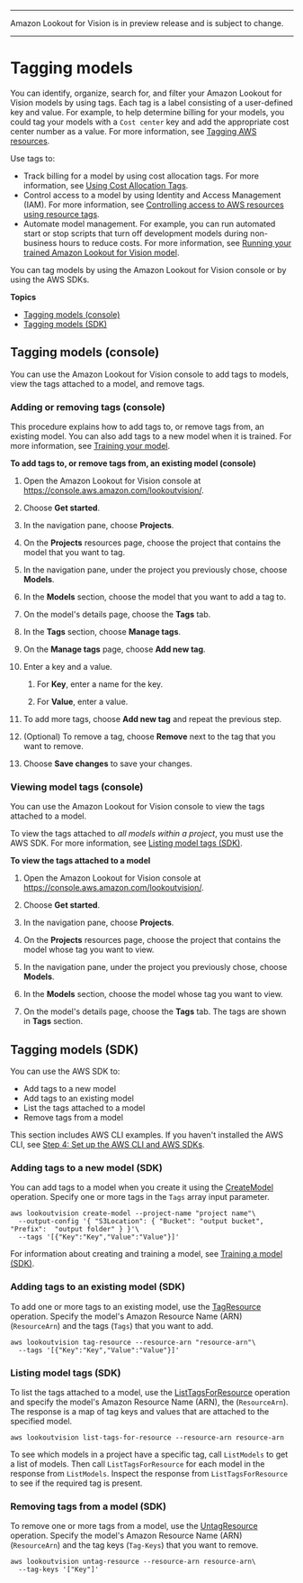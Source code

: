--------

Amazon Lookout for Vision is in preview release and is subject to change\.

--------

# Tagging models<a name="tagging-model"></a>

You can identify, organize, search for, and filter your Amazon Lookout for Vision models by using tags\. Each tag is a label consisting of a user\-defined key and value\. For example, to help determine billing for your models, you could tag your models with a `Cost center` key and add the appropriate cost center number as a value\. For more information, see [Tagging AWS resources](https://docs.aws.amazon.com/general/latest/gr/aws_tagging.html)\.

Use tags to:
+ Track billing for a model by using cost allocation tags\. For more information, see [Using Cost Allocation Tags](https://docs.aws.amazon.com/awsaccountbilling/latest/aboutv2/cost-alloc-tags.html)\.
+ Control access to a model by using Identity and Access Management \(IAM\)\. For more information, see [Controlling access to AWS resources using resource tags](@url-iam-user;access_tags.html)\.
+ Automate model management\. For example, you can run automated start or stop scripts that turn off development models during non\-business hours to reduce costs\. For more information, see [Running your trained Amazon Lookout for Vision model](running-model.md)\. 

You can tag models by using the Amazon Lookout for Vision console or by using the AWS SDKs\. 

**Topics**
+ [Tagging models \(console\)](#tagging-model-console)
+ [Tagging models \(SDK\)](#tagging-model-sdk)

## Tagging models \(console\)<a name="tagging-model-console"></a>

You can use the Amazon Lookout for Vision console to add tags to models, view the tags attached to a model, and remove tags\. 

### Adding or removing tags \(console\)<a name="tagging-model-add-remove-console"></a>

This procedure explains how to add tags to, or remove tags from, an existing model\. You can also add tags to a new model when it is trained\. For more information, see [Training your model](model-train.md)\. 

**To add tags to, or remove tags from, an existing model \(console\)**

1. Open the Amazon Lookout for Vision console at [ https://console\.aws\.amazon\.com/lookoutvision/]( https://console.aws.amazon.com/lookoutvision/)\.

1. Choose **Get started**\. 

1. In the navigation pane, choose **Projects**\.

1. On the **Projects** resources page, choose the project that contains the model that you want to tag\.

1. In the navigation pane, under the project you previously chose, choose **Models**\.

1. In the **Models** section, choose the model that you want to add a tag to\. 

1. On the model's details page, choose the **Tags** tab\. 

1. In the **Tags** section, choose **Manage tags**\.

1. On the **Manage tags** page, choose **Add new tag**\.

1. Enter a key and a value\.

   1. For **Key**, enter a name for the key\.

   1. For **Value**, enter a value\.

1. To add more tags, choose **Add new tag** and repeat the previous step\.

1. \(Optional\) To remove a tag, choose **Remove** next to the tag that you want to remove\.

1. Choose **Save changes** to save your changes\.

### Viewing model tags \(console\)<a name="tagging-model-viewing-console"></a>

You can use the Amazon Lookout for Vision console to view the tags attached to a model\.

To view the tags attached to *all models within a project*, you must use the AWS SDK\. For more information, see [Listing model tags \(SDK\)](#listing-model-tags-sdk)\.

**To view the tags attached to a model**

1. Open the Amazon Lookout for Vision console at [ https://console\.aws\.amazon\.com/lookoutvision/]( https://console.aws.amazon.com/lookoutvision/)\.

1. Choose **Get started**\. 

1. In the navigation pane, choose **Projects**\.

1. On the **Projects** resources page, choose the project that contains the model whose tag you want to view\.

1. In the navigation pane, under the project you previously chose, choose **Models**\.

1. In the **Models** section, choose the model whose tag you want to view\. 

1. On the model's details page, choose the **Tags** tab\. The tags are shown in **Tags** section\.

## Tagging models \(SDK\)<a name="tagging-model-sdk"></a>

You can use the AWS SDK to:
+ Add tags to a new model
+ Add tags to an existing model
+ List the tags attached to a model 
+ Remove tags from a model 

This section includes AWS CLI examples\. If you haven't installed the AWS CLI, see [Step 4: Set up the AWS CLI and AWS SDKs](su-awscli-sdk.md)\.

### Adding tags to a new model \(SDK\)<a name="tagging-new-model-sdk"></a>

You can add tags to a model when you create it using the [CreateModel](https://docs.aws.amazon.com/lookout-for-vision/latest/APIReference/API_CreateModel) operation\. Specify one or more tags in the `Tags` array input parameter\. 

```
aws lookoutvision create-model --project-name "project name"\
  --output-config '{ "S3Location": { "Bucket": "output bucket", "Prefix":  "output folder" } }'\
  --tags '[{"Key":"Key","Value":"Value"}]'
```

For information about creating and training a model, see [Training a model \(SDK\)](model-train.md#create-model-sdk)\.

### Adding tags to an existing model \(SDK\)<a name="tagging-new-model-sdk"></a>

To add one or more tags to an existing model, use the [TagResource](https://docs.aws.amazon.com/lookout-for-vision/latest/APIReference/API_TagResource) operation\. Specify the model's Amazon Resource Name \(ARN\) \(`ResourceArn`\) and the tags \(`Tags`\) that you want to add\. 

```
aws lookoutvision tag-resource --resource-arn "resource-arn"\
  --tags '[{"Key":"Key","Value":"Value"}]'
```

### Listing model tags \(SDK\)<a name="listing-model-tags-sdk"></a>

To list the tags attached to a model, use the [ListTagsForResource](https://docs.aws.amazon.com/lookout-for-vision/latest/APIReference/API_ListTagsForResource) operation and specify the model's Amazon Resource Name \(ARN\), the \(`ResourceArn`\)\. The response is a map of tag keys and values that are attached to the specified model\.

```
aws lookoutvision list-tags-for-resource --resource-arn resource-arn
```

To see which models in a project have a specific tag, call `ListModels` to get a list of models\. Then call `ListTagsForResource` for each model in the response from `ListModels`\. Inspect the response from `ListTagsForResource` to see if the required tag is present\. 

### Removing tags from a model \(SDK\)<a name="removing-a-tag-sdk"></a>

To remove one or more tags from a model, use the [UntagResource](https://docs.aws.amazon.com/lookout-for-vision/latest/APIReference/API_UntagResource) operation\. Specify the model's Amazon Resource Name \(ARN\) \(`ResourceArn`\) and the tag keys \(`Tag-Keys`\) that you want to remove\. 

```
aws lookoutvision untag-resource --resource-arn resource-arn\
  --tag-keys '["Key"]'
```